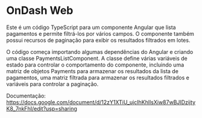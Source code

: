 # OnDash Web

Este é um código TypeScript para um componente Angular que lista pagamentos e permite filtrá-los por vários campos. O componente também possui recursos de paginação para exibir os resultados filtrados em lotes.

O código começa importando algumas dependências do Angular e criando uma classe PaymentsListComponent. A classe define várias variáveis de estado para controlar o comportamento do componente, incluindo uma matriz de objetos Payments para armazenar os resultados da lista de pagamentos, uma matriz filtrada para armazenar os resultados filtrados e variáveis para controlar a paginação.

Documentação: https://docs.google.com/document/d/12zY1XTiU_ujcIhKhIlsXiw87wBJIDzijtyK8_7nkFhI/edit?usp=sharing
